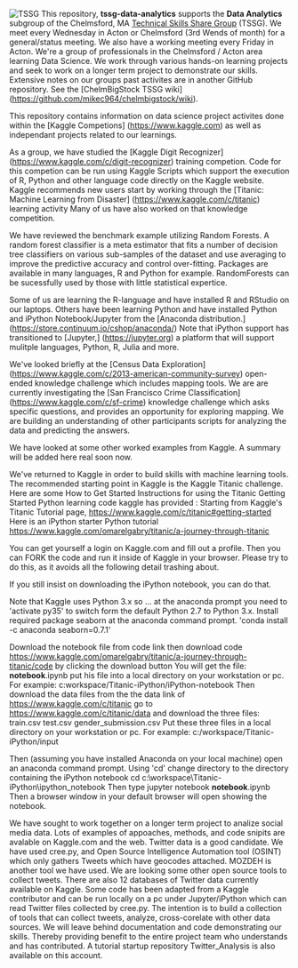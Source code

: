 ![TSSG](https://github.com/mikec964/chelmbigstock/blob/master/TSSGwiki.png) This repository, **tssg-data-analytics** supports the **Data Analytics** subgroup of the Chelmsford, MA [Technical Skills Share Group](https://groups.yahoo.com/neo/groups/TSSG-Chelmsford/info) (TSSG). We meet every Wednesday in Acton or Chelmsford (3rd Wends of month) for a general/status meeting. We also have a working meeting every Friday in Acton. We're a group of professionals in the Chelmsford / Acton area learning Data Science. We work through various hands-on learning projects and seek to work on a longer term project to demonstrate our skills. Extensive notes on our groups past activites are in another GitHub repository. See the [ChelmBigStock TSSG wiki] (https://github.com/mikec964/chelmbigstock/wiki).

This repository contains information on data science project activites done within the [Kaggle Competions] (https://www.kaggle.com) as well as independant projects related to our learnings.

As a group, we have studied the [Kaggle Digit Recognizer] (https://www.kaggle.com/c/digit-recognizer) training competion.
Code for this competion can be run using Kaggle Scripts which support the execution of R, Python and other language code directly on the Kaggle website. Kaggle recommends new users start by working through the [Titanic: Machine Learning from Disaster] (https://www.kaggle.com/c/titanic) learning activity Many of us have also worked on that knowledge competition.

We have reviewed the benchmark example utilizing Random Forests. A random forest classifier is a meta estimator that fits a number of decision tree classifiers on various sub-samples of the dataset and use averaging to improve the predictive accuracy and control over-fitting. Packages are available in many languages, R and Python for example. RandomForests can be sucessfully used by those with little statistical expertice.

Some of us are learning the R-language and have installed R and RStudio on our laptops.  Others have been learning Python and have installed Python and iPython Notebook/Jupyter from the [Anaconda distribution.] (https://store.continuum.io/cshop/anaconda/) Note that iPython support has transitioned to [Jupyter,] (https://jupyter.org) a platform that will support mulitple languages, Python, R, Julia and more.

We've looked briefly at the [Census Data Exploration]
(https://www.kaggle.com/c/2013-american-community-survey) open-ended knowledge challenge which includes mapping tools. We are are currently investigating the [San Francisco Crime Classification] (https://www.kaggle.com/c/sf-crime) knowledge challenge which asks specific questions, and provides an opportunity for exploring mapping. We are building an understanding of other participants scripts for analyzing the data and predicting the answers.

We have looked at some other worked examples from Kaggle. A summary will be added here real soon now.

We've returned to Kaggle in order to build skills with machine learning tools. The recommended starting point in Kaggle is the Kaggle Titanic challenge. Here are some How to Get Started Instructions for using the Titanic Getting Started Python learning code kaggle has provided :
Starting from Kaggle's Titanic Tutorial page, 
https://www.kaggle.com/c/titanic#getting-started
Here is an iPython starter Python tutorial
https://www.kaggle.com/omarelgabry/titanic/a-journey-through-titanic

You can get yourself a login on Kaggle.com and fill out a profile.
Then you can FORK the code and run it inside of Kaggle in your browser.
Please try to do this, as it avoids all the following detail trashing about.

If you still  insist on downloading the iPython notebook, you can do that. 

Note that Kaggle uses Python 3.x so ... at the anaconda prompt you need to 'activate py35' to switch form the default Python 2.7 to Python 3.x.
Install required package seaborn  at the anaconda command prompt.
 'conda install -c anaconda seaborn=0.7.1'

Download the notebook file from code link then download code
https://www.kaggle.com/omarelgabry/titanic/a-journey-through-titanic/code
by clicking the download button
You will get the file: 
__notebook__.ipynb
put his file into a local directory on your workstation or pc. For exampie:
c:workspace/Titanic-iPython/iPython-notebook
Then download the data files from the the data link of
https://www.kaggle.com/c/titanic
go to
https://www.kaggle.com/c/titanic/data
and download the three files:
train.csv
test.csv
gender_submission.csv
Put these three files in a local directory on your workstation or pc. For example:
c:/workspace/Titanic-iPython/input

Then (assuming you have installed Anaconda on your local machine) open an anaconda command prompt.
Using 'cd' change directory to the directory containing the iPython notebook
cd c:\workspace\Titanic-iPython\ipython_notebook
Then type
jupyter notebook __notebook__.ipynb
Then a browser window in your default browser will open showing the notebook.

We have sought to work together on a longer term project to analize social media data. Lots of examples of appoaches, methods, and code snipits are avalable on Kaggle.com and the  web. Twitter data is a good candidate. We have used cree.py, and Open Source Intelligence Automation tool (OSINT) which only gathers Tweets which have geocodes attached. MOZDEH is another tool we have used.  We are looking some other open source tools to collect tweets. There are also 12 databases of Twitter data currently available on Kaggle. Some code has been adapted from a Kaggle contributor and can be run locally on a pc under Jupyter/iPython which can read Twitter files collected by cree.py.  The intention is to build a collection of tools that can collect tweets, analyze, cross-corelate with other data sources.  We will leave behind documentation and code demonstrating our skills.  Thereby providing benefit to the entire project team who understands and has contributed.  A tutorial startup repository Twitter_Analysis is also available on this account.
